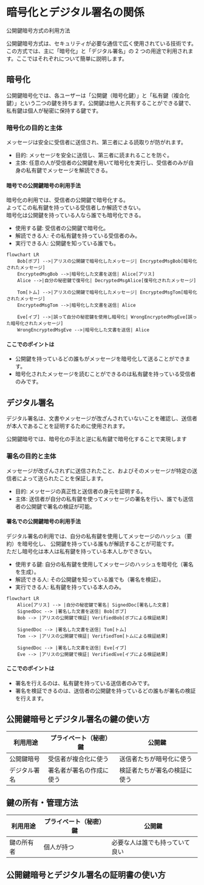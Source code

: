 # 暗号化とデジタル署名の関係

公開鍵暗号方式の利用方法

公開鍵暗号方式は、セキュリティが必要な通信で広く使用されている技術です。この方式では、主に「暗号化」と「デジタル署名」の 2 つの用途で利用されます。ここではそれぞれについて簡単に説明します。

## 暗号化

公開鍵暗号化では、各ユーザーは「公開鍵（暗号化鍵）」と「私有鍵（複合化鍵）」という二つの鍵を持ちます。公開鍵は他人と共有することができる鍵で、私有鍵は個人が秘密に保持する鍵です。

### 暗号化の目的と主体

メッセージは安全に受信者に送信され、第三者による読取りが防がれます。

- 目的: メッセージを安全に送信し、第三者に読まれることを防ぐ。
- 主体: 任意の人が受信者の公開鍵を用いて暗号化を実行し、受信者のみが自身の私有鍵でメッセージを解読できる。

#### 暗号での公開鍵暗号の利用手法

暗号化の利用では、受信者の公開鍵で暗号化する。  
よってこの私有鍵を持っている受信者しか解読できない。  
暗号化は公開鍵を持っている人なら誰でも暗号化できる。

- 使用する鍵: 受信者の公開鍵で暗号化。
- 解読できる人: その私有鍵を持っている受信者のみ。
- 実行できる人: 公開鍵を知っている誰でも。

```mermaid
flowchart LR
    Bob[ボブ] -->|アリスの公開鍵で暗号化したメッセージ| EncryptedMsgBob[暗号化されたメッセージ]
    EncryptedMsgBob -->|暗号化した文書を送信| Alice[アリス]
    Alice -->|自分の秘密鍵で復号化| DecryptedMsgAlice[復号化されたメッセージ]

    Tom[トム] -->|アリスの公開鍵で暗号化したメッセージ| EncryptedMsgTom[暗号化されたメッセージ]
    EncryptedMsgTom -->|暗号化した文書を送信| Alice

    Eve[イブ] -->|誤って自分の秘密鍵を使用し暗号化| WrongEncryptedMsgEve[誤った暗号化されたメッセージ]
    WrongEncryptedMsgEve -->|暗号化した文書を送信| Alice
```

#### ここでのポイントは

- 公開鍵を持っているどの誰もがメッセージを暗号化して送ることができます。
- 暗号化されたメッセージを読むことができるのは私有鍵を持っている受信者のみです。

## デジタル署名

デジタル署名は、文書やメッセージが改ざんされていないことを確認し、送信者が本人であることを証明するために使用されます。

公開鍵暗号では、暗号化の手法と逆に私有鍵で暗号化することで実現します

### 署名の目的と主体

メッセージが改ざんされずに送信されたこと、およびそのメッセージが特定の送信者によって送られたことを保証します。

- 目的: メッセージの真正性と送信者の身元を証明する。
- 主体: 送信者が自分の私有鍵を使ってメッセージの署名を行い、誰でも送信者の公開鍵で署名の検証が可能。

#### 署名での公開鍵暗号の利用手法

デジタル署名の利用では、自分の私有鍵を使用してメッセージのハッシュ（要約）を暗号化し、
公開鍵を持っている誰もが解読することが可能です。  
ただし暗号化は本人は私有鍵を持っている本人しかできない。

- 使用する鍵: 自分の私有鍵を使用してメッセージのハッシュを暗号化（署名を生成）。
- 解読できる人: その公開鍵を知っている誰でも（署名を検証）。
- 実行できる人: 私有鍵を持っている本人のみ。

```mermaid
flowchart LR
    Alice[アリス] --> |自分の秘密鍵で署名| SignedDoc[署名した文書]
    SignedDoc --> |署名した文書を送信| Bob[ボブ]
    Bob --> |アリスの公開鍵で検証| VerifiedBob[ボブによる検証結果]

    SignedDoc --> |署名した文書を送信| Tom[トム]
    Tom --> |アリスの公開鍵で検証| VerifiedTom[トムによる検証結果]

    SignedDoc --> |署名した文書を送信| Eve[イブ]
    Eve --> |アリスの公開鍵で検証| VerifiedEve[イブによる検証結果]
```

#### ここでのポイントは

- 署名を行えるのは、私有鍵を持っている送信者のみです。
- 署名を検証できるのは、送信者の公開鍵を持っているどの誰もが署名の検証を行えます。

## 公開鍵暗号とデジタル署名の鍵の使い方

| 利用用途| プライベート（秘密）鍵 | 公開鍵 |
| --- | --- | --- |
| 公開鍵暗号   | 受信者が複合化に使う     | 送信者たちが暗号化に使う       |
| デジタル署名 | 署名者が署名の作成に使う | 検証者たちが署名の検証に使う   |

## 鍵の所有・管理方法
| 利用用途| プライベート（秘密）鍵 | 公開鍵 |
| --- | --- | --- |
| 鍵の所有者   | 個人が持つ               | 必要な人は誰でも持っていて良い |

## 公開鍵暗号とデジタル署名の証明書の使い方
